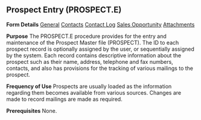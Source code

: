 ## Prospect Entry (PROSPECT.E)
<PageHeader />

**Form Details**
[General](../PROSPECT-E-1/README.md)
[Contacts](../PROSPECT-E-2/README.md)
[Contact Log](../PROSPECT-E-3/README.md)
[Sales Opportunity](../PROSPECT-E-4/README.md)
[Attachments](../PROSPECT-E-5/README.md)

**Purpose**
The PROSPECT.E procedure provides for the entry and maintenance of the
Prospect Master file (PROSPECT). The ID to each prospect record is optionally
assigned by the user, or sequentially assigned by the system. Each record
contains descriptive information about the prospect such as their name,
address, telephone and fax numbers, contacts, and also has provisions for the
tracking of various mailings to the prospect.

**Frequency of Use**
Prospects are usually loaded as the information regarding them becomes
available from various sources. Changes are made to record mailings are made
as required.

**Prerequisites**
None.

<badge text= "Version 8.10.57 " vertical="middle" />

<PageFooter />
